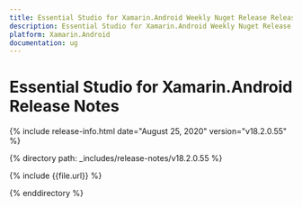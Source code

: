 ```yaml
---
title: Essential Studio for Xamarin.Android Weekly Nuget Release Release Notes  
description: Essential Studio for Xamarin.Android Weekly Nuget Release Release Notes  
platform: Xamarin.Android
documentation: ug
---
```


# Essential Studio for Xamarin.Android  Release Notes  

{% include release-info.html date="August 25, 2020"  version="v18.2.0.55" %} 


{% directory path: _includes/release-notes/v18.2.0.55 %}

{% include {{file.url}} %}

{% enddirectory %}